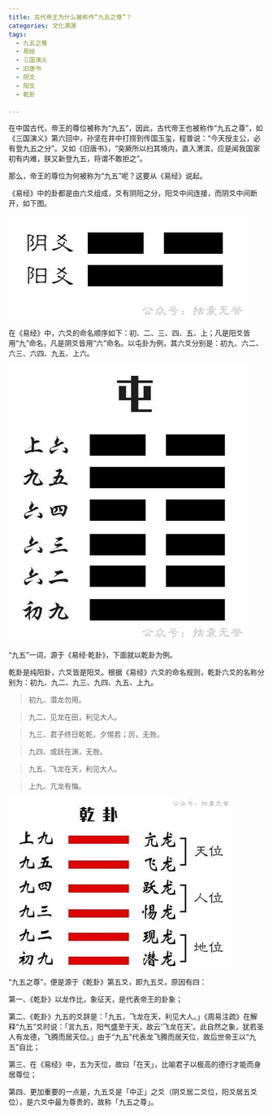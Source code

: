```yaml
---
title: 古代帝王为什么被称作“九五之尊”？
categories: 文化溯源
tags: 
  - 九五之尊
  - 易经
  - 三国演义
  - 旧唐书
  - 阴爻
  - 阳爻
  - 乾卦

---
```



在中国古代，帝王的尊位被称为“九五”，因此，古代帝王也被称作“九五之尊”，如《三国演义》第六回中，孙坚在井中打捞到传国玉玺，程普说：“今天授主公，必有登九五之分”。又如《旧唐书》，“突厥所以扫其境内，直入渭滨，应是闻我国家初有内难，朕又新登九五，将谓不敢拒之”。

那么，帝王的尊位为何被称为“九五”呢？这要从《易经》说起。

《易经》中的卦都是由六爻组成，爻有阴阳之分，阳爻中间连接，而阴爻中间断开，如下图。

![](/images/yinyaoyangyao.jpeg "阴爻与阳爻")

在《易经》中，六爻的命名顺序如下：初、二、三、四、五、上；凡是阳爻皆用“九”命名，凡是阴爻皆用“六”命名。以屯卦为例，其六爻分别是：初九、六二、六三、六四、九五、上六。

![](/images/zungua.jpeg "水雷屯卦")

“九五”一词，源于《易经·乾卦》，下面就以乾卦为例。

乾卦是纯阳卦，六爻皆是阳爻。根据《易经》六爻的命名规则，乾卦六爻的名称分别为：初九、九二、九三、九四、九五、上九。

> 初九、潜龙勿用。

> 九二、见龙在田，利见大人。

> 九三、君子终日乾乾，夕惕若；厉，无咎。

> 九四、或跃在渊，无咎。

> 九五、飞龙在天，利见大人。

> 上九、亢龙有悔。

![](/images/qiangua.jpeg "乾卦")

“九五之尊”，便是源于《乾卦》第五爻，即九五爻，原因有四：

第一、《乾卦》以龙作比，象征天，是代表帝王的卦象；

第二、《乾卦》九五的爻辞是：「九五，飞龙在天，利见大人。」《周易注疏》在解释“九五”爻时说：「言九五，阳气盛至于天，故云‘飞龙在天’。此自然之象，犹若圣人有龙德，飞腾而居天位。」由于“九五”代表龙飞腾而居天位，故后世帝王以“九五”自比；

第三、在《易经》中，五为天位，故曰「在天」，比喻君子以极高的德行才能而身居尊位；

第四、更加重要的一点是，九五爻是「中正」之爻（阴爻居二爻位，阳爻居五爻位），是六爻中最为尊贵的，故称「九五之尊」。